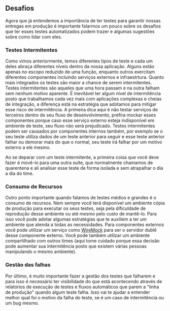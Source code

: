 ## Desafios

Agora que já entendemos a importância de ter testes para garantir nossas entregas em produção é importante falarmos um pouco sobre os desafios que ter esses testes automatizados podem trazer e algumas sugestões sobre como lidar com eles.

### Testes Intermitentes

Como vimos anteriormente, temos diferentes tipos de teste e cada um deles abraça diferentes níveis dentro da nossa aplicação. Alguns estão apenas no escopo reduzido de uma função, enquanto outros exercitam diferentes componentes incluindo serviços externos e infraestrtura. Quanto mais integrados os testes são maior a chance de serem intermitentes. Testes intermitentes são aqueles que uma hora passam e na outra falham sem nenhum motivo aparente. É inevitável ter algum nível de intermitência posto que trabalhamos cada vez mais com aplicações complexas e cheias de integração, a diferença está na estratégia que adotamos para mitigar esse risco de intermitência. A primeira dica aqui é não testar serviços de terceiros dentro do seu fluxo de desenvolvimento, prefira mockar esses componentes porque caso esse serviço externo esteja indisponível em ambiente de teste, seu fluxo não será prejudicado. Testes intermitentes podem ser causados por componentes internos também, por exemplo se o seu teste utiliza dados de um teste anterior para seguir e esse teste anterior falhar ou demorar mais do que o normal, seu teste irá falhar por um motivo externo a ele mesmo. 

Ao se deparar com um teste intermitente, a primeira coisa que você deve fazer é movê-lo para uma outra suíte, que normalmente chamamos de quarentena e ali analisar esse teste de forma isolada e sem atrapalhar o dia a dia do time.

### Consumo de Recursos

Outro ponto importante quando falamos de testes médios e grandes é o consumo de recursos. Nem sempre você terá disponível um ambiente cópia de produção para executar os seus testes, seja pela dificuldade de reprodução desse ambiente ou até mesmo pelo custo de mantê-lo. Para isso você pode adotar algumas estratégias que te auxiliem a ter um ambiente que atenda a todas as necessidades. Para componentes externos você pode utilizar um serviço como [WireMock](http://wiremock.org/) para ser o servidor dublê desse componente externo. Você pode também utilizar um ambiente compartilhado com outros times (aqui tome cuidado porque essa decisão pode aumentar sua intermitência posto que existem várias pessoas manipulando o mesmo ambiente).

### Gestão das falhas

Por último, é muito importante fazer a gestão dos testes que falharem e para isso é necessário ter visibilidade do que está acontecendo através de relatórios de execução de testes e fluxos automáticos que parem a "linha de produção" quando algum teste falha. Isso vai te ajudar a entender melhor qual foi o motivo da falha do teste, se é um caso de intermitência ou um bug mesmo. 
